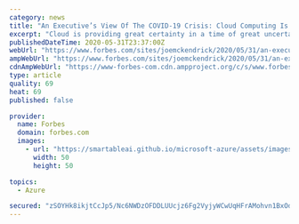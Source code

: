 ```yaml
---
category: news
title: "An Executive’s View Of The COVID-19 Crisis: Cloud Computing Is Proving Itself"
excerpt: "Cloud is providing great certainty in a time of great uncertainty - and enabling CIOs to guide their companies with connectivity and collaboration tools."
publishedDateTime: 2020-05-31T23:37:00Z
webUrl: "https://www.forbes.com/sites/joemckendrick/2020/05/31/an-executives-view-of-the-covid-19-crisis-cloud-computing-is-proving-itself/"
ampWebUrl: "https://www.forbes.com/sites/joemckendrick/2020/05/31/an-executives-view-of-the-covid-19-crisis-cloud-computing-is-proving-itself/amp/"
cdnAmpWebUrl: "https://www-forbes-com.cdn.ampproject.org/c/s/www.forbes.com/sites/joemckendrick/2020/05/31/an-executives-view-of-the-covid-19-crisis-cloud-computing-is-proving-itself/amp/"
type: article
quality: 69
heat: 69
published: false

provider:
  name: Forbes
  domain: forbes.com
  images:
    - url: "https://smartableai.github.io/microsoft-azure/assets/images/organizations/forbes.com-50x50.jpg"
      width: 50
      height: 50

topics:
  - Azure

secured: "zSOYHk8ikjtCcJp5/Nc6NWDzOFDDLUUcjz6Fg2VyjyWCwUqHFrAMohvn1BxOdiSoF5Joe6juJuVNPM1/PdcLK5185YZXpTL9RGHLTfNdhAK2t+6ElfRFet/jJRFy4zG9nNbChFLNbSL0ZNyiK9Q8IeOyqsNd6cJehvbrad8uxHZCci2amrarI0i+dujmFS26usYtjad7Iqzw05pFJbWhIv2YPCO2IeDtvgm3wgCxj20Y4QnLr+g5Vhfpb1hLdTbV9WAe28ueg1wWkRLzJhL48/Qm4ncf8DcgQQeNf7xluVRA3G5TfovINgeUii2fKX63pZZsvAz+goxEiGRfvY8OdIf9fSEGIPYGNJtOc9Eq653YSZSKjboZ+4kqiqTWvqEMme10FuLre0mmHl655M8yUJ/TXCwX8WrnlNrgYkwVB67Kx5TGvtqYtkCGqMphkXFxo3yP/WabXGsO5wQ7yNGkK/3XEsFXn7tvfWuSqMNKonk=;enecldgxq2ZsVgFcHlo/jw=="
---
```


